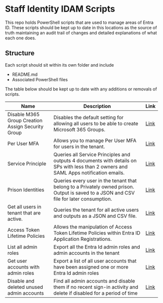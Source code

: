 # Staff Identity IDAM Scripts

This repo holds PowerShell scripts that are used to manage areas of Entra ID. These scripts should be kept up to date in this locations as the source of truth maintaining an audit trail of changes and detailed explanations of what each one does.

## Structure

Each script should sit within its own folder and include

- README.md
- Associated PowerShell files

The table below should be kept up to date with any additions or removals of scripts.


| Name | Description | Link |
|------|-------------|------|
| Disable M365 Group Creation Assign Security Group | Disables the default setting for allowing all users to be able to create Microsoft 365 Groups. | [Link](./DisableM365GroupCreationAssignSecurityGroup/DisableM365GroupCreationAssignSecurityGroup.ps1) |
| Per User MFA | Allows you to manage Per User MFA for users in the tenant. | [Link](./PerUserMfa) |
| Service Principle | Queries all Service Principles and outputs 4 documents with details on SPs with less than 2 owners and SAML Apps notification emails. | [Link](./SP) |
| Prison Identities | Queries every user in the tenant that belong to a Privately owned prison. Output is saved to a JSON and CSV file for later consumption. | [Link](./PrisonIdentities) |
| Get all users in tenant that are active. | Queries the tenant for all active users and outputs as a JSON and CSV file. | [Link](./AllEnabledUsers.ps1) |
| Access Token Lifetime Policies | Allows the manipulation of Access Token Lifetime Policies within Entra ID Application Registrations. | [Link](./AccessTokenLifetimePolicy) |
| List all admin roles | Export all the Entra Id admin roles and admin accounts in the tenant | [Link](./ListRoles/list-roles.ps1) |
| Get user accounts with admin roles | Export a list of all user accounts that have been assigned one or more Entra Id admin roles | [Link](./AdminAccounts/GetAdminAccounts.ps1) |
| Disable and deleted unused admin accounts | Find all admin accounts and disable them if no recent sign-in activity and delete if disabled for a period of time | [Link](./AdminAccounts/AdminAccountLifecycle.ps1) |